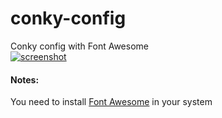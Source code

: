 # conky-config
Conky config with Font Awesome  
[![screenshot](https://github.com/andrea-rosa/conky-config/screenshot-thumb.png)](https://github.com/andrea-rosa/conky-config/screenshot.png)
  
#### **Notes**:
You need to install [Font Awesome](https://github.com/FortAwesome/Font-Awesome) in your system
